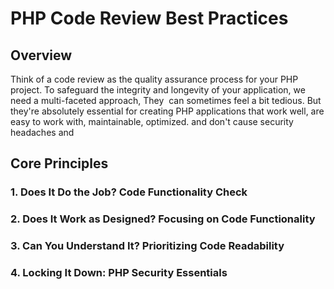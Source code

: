 
# PHP Code Review Best Practices

## Overview

Think of a code review as the quality assurance process for your PHP project. To safeguard the integrity and longevity of your application, we need a multi-faceted approach, They  can sometimes feel a bit tedious. But they're absolutely essential for creating PHP applications that work well, are easy to work with, maintainable, optimized. and don't cause security headaches and


## Core Principles

### 1. Does It Do the Job? Code Functionality Check

### 2. Does It Work as Designed? Focusing on Code Functionality

### 3. Can You Understand It? Prioritizing Code Readability

### 4. Locking It Down: PHP Security Essentials



